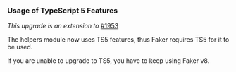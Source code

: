 ### Usage of TypeScript 5 Features

_This upgrade is an extension to_ [#1953](./1953.md)

The helpers module now uses TS5 features, thus Faker requires TS5 for it to be used.

If you are unable to upgrade to TS5, you have to keep using Faker v8.
